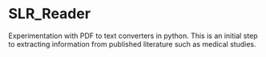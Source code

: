# SLR_Reader
Experimentation with PDF to text converters in python. This is an initial step to extracting information from published literature such as medical studies. 
